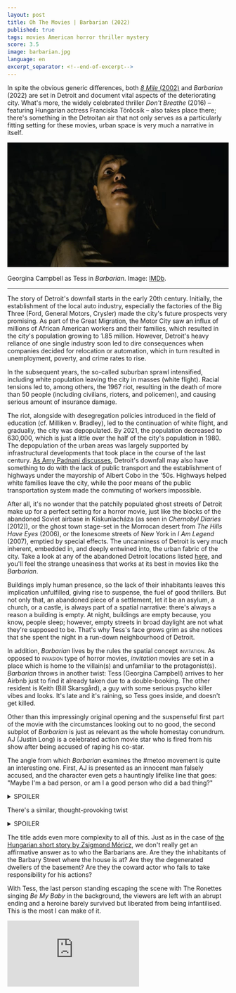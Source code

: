 ```yaml
---
layout: post
title: Oh The Movies | Barbarian (2022)
published: true
tags: movies American horror thriller mystery
score: 3.5
image: barbarian.jpg
language: en
excerpt_separator: <!--end-of-excerpt-->
---
```

In spite the obvious generic differences, both <a href="/2022/12/19/8-mile.html">*8 Mile* (2002)</a> and *Barbarian* (2022) are set in Detroit and document vital aspects of the deteriorating city. What's more, the widely celebrated thriller *Don't Breathe* (2016) – featuring Hungarian actress Franciska Törőcsik – also takes place there; there's something in the Detroitan air that not only serves as a particularly fitting setting for these movies, urban space is very much a narrative in itself.
<!--end-of-excerpt-->
<p><img src="/assets/barbarian.jpg"></p>

<p>Georgina Campbell as Tess in <i>Barbarian</i>. Image: <a href="https://www.imdb.com/title/tt0079641/mediaviewer/rm19271169/" target="_blank">IMDb</a>.</p>

<hr>

The story of Detroit's downfall starts in the early 20th century. Initially, the establishment of the local auto industry, especially the factories of the Big Three (Ford, General Motors, Crysler) made the city's future prospects very promising. As part of the Great Migration, the Motor City saw an influx of millions of African American workers and their families, which resulted in the city's population growing to 1.85 million. However, Detroit's heavy reliance of one single industry soon led to dire consequences when companies decided for relocation or automation, which in turn resulted in unemployment, poverty, and crime rates to rise.

In the subsequent years, the so-called suburban sprawl intensified, including white population leaving the city in masses (white flight). Racial tensions led to, among others, the 1967 riot, resulting in the death of more than 50 people (including civilians, rioters, and policemen), and causing serious amount of insurance damage.

The riot, alongside with desegregation policies introduced in the field of education (cf. Milliken v. Bradley), led to the continuation of white flight, and gradually, the city was depopulated. By 2021, the population decreased to 630,000, which is just a little over the half of the city's population in 1980. The depopulation of the urban areas was largely supported by infrastructural developments that took place in the course of the last century. <a href="https://archive.nytimes.com/www.nytimes.com/interactive/2013/08/17/us/detroit-decline.html" target="_blank">As Amy Padnani discusses</a>, Detroit's downfall may also have something to do with the lack of public transport and the establishment of highways under the mayorship of Albert Cobo in the '50s. Highways helped white families leave the city, while the poor means of the public transportation system made the commuting of workers impossible.

After all, it's no wonder that the patchily populated ghost streets of Detroit make up for a perfect setting for a horror movie, just like the blocks of the abandoned Soviet airbase in Kiskunlacháza (as seen in *Chernobyl Diaries* [2012]), or the ghost town stage-set in the Morrocan desert from *The Hills Have Eyes* (2006), or the lonesome streets of New York in *I Am Legend* (2007), emptied by special effects. The uncanniness of Detroit is very much inherent, embedded in, and deeply entwined into, the urban fabric of the city. Take a look at any of the abandoned Detroit locations listed <a href="https://www.onlyinyourstate.com/michigan/detroit/abandoned-places-detroit-dt">here</a>, and you'll feel the strange uneasiness that works at its best in movies like the *Barbarian*.

Buildings imply human presence, so the lack of their inhabitants leaves this implication unfulfilled, giving rise to suspense, the fuel of good thrillers. But not only that, an abandoned piece of a settlement, let it be an asylum, a church, or a castle, is always part of a spatial narrative: there's always a reason a building is empty. At night, buildings are empty because, you know, people sleep; however, empty streets in broad daylight are not what they're supposed to be. That's why Tess's face grows grim as she notices that she spent the night in a run-down neighbourhood of Detroit.

In addition, *Barbarian* lives by the rules the spatial concept <span style="font-variant-caps:small-caps">invitation</span>. As opposed to <span style="font-variant-caps:small-caps">invasion</span> type of horror movies, *invitation* movies are set in a place which is home to the villain(s) and unfamiliar to the protagonist(s). *Barbarian* throws in another twist: Tess (Georgina Campbell) arrives to her Airbnb just to find it already taken due to a double-booking. The other resident is Keith (Bill Skarsgård), a guy with some serious psycho killer vibes and looks. It's late and it's raining, so Tess goes inside, and doesn't get killed.

Other than this impressingly original opening and the suspenseful first part of the movie with the circumstances looking out to no good, the second subplot of *Barbarian* is just as relevant as the whole homestay conundrum. AJ (Justin Long) is a celebrated action movie star who is fired from his show after being accused of raping his co-star.

The angle from which *Barbarian* examines the #metoo movement is quite an interesting one. First, AJ is presented as an innocent man falsely accused, and the character even gets a hauntingly lifelike line that goes: "Maybe I'm a bad person, or am I a good person who did a bad thing?"

<details>
<summary>SPOILER</summary>
<p>Of course, AJ <i>is</i> a bad person who pushes Tess down from the roof to save himself.</p>
</details>

There's a similar, thought-provoking twist 
<details>
<summary>SPOILER</summary>
<p>in the way Frank, the kidnapper and serial rapist is shown as a bedridden old geezer, pitiful, whereas the product of his crimes, the inbred creature referred to as The Mother is construed as the monster, fearful.</p>
</details>

The title adds even more complexity to all of this. Just as in the case of <a href="https://www.yumpu.com/en/document/read/11386572/hungarian-short-stories-19th-and-20th-centuries/145" target="_blank">the Hungarian short story by Zsigmond Móricz</a>, we don't really get an affirmative answer as to who the Barbarians are. Are they the inhabitants of the Barbary Street where the house is at? Are they the degenerated dwellers of the basement? Are they the coward actor who fails to take responsibility for his actions?

With Tess, the last person standing escaping the scene with The Ronettes singing *Be My Baby* in the background, the viewers are left with an abrupt ending and a heroine barely survived but liberated from being infantilised. This is the most I can make of it.

<div class="video-container">
<iframe src="https://www.youtube.com/embed/jSPpbOGnFgk" title="YouTube video player" frameborder="0" allow="accelerometer; autoplay; clipboard-write; encrypted-media; gyroscope; picture-in-picture" allowfullscreen=""></iframe>
</div>